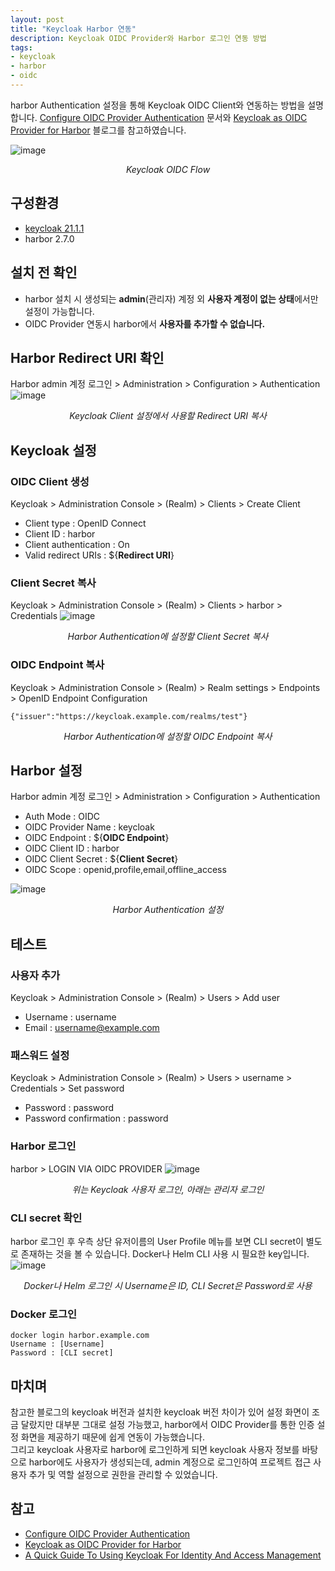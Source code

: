 ```yaml
---
layout: post
title: "Keycloak Harbor 연동"
description: Keycloak OIDC Provider와 Harbor 로그인 연동 방법
tags:
- keycloak
- harbor
- oidc
---
```


harbor Authentication 설정을 통해 Keycloak OIDC Client와 연동하는 방법을 설명합니다. [Configure OIDC Provider Authentication](https://goharbor.io/docs/1.10/administration/configure-authentication/oidc-auth/) 문서와 [Keycloak as OIDC Provider for Harbor](https://medium.com/@panda1100/keycloak-as-oidc-provider-for-harbor-c25906481619) 블로그를 참고하였습니다.

![image](https://github.com/KuberixEnterprise/kuberixenterprise.github.io/assets/92906503/b25b351e-fc38-4961-8faf-6160d85c728b)
*<center>Keycloak OIDC Flow</center>*

## 구성환경
* [keycloak 21.1.1](https://blog.kuberix.co.kr/2023/05/10/keycloak-dockercompose-install.html)
* harbor 2.7.0

## 설치 전 확인
* harbor 설치 시 생성되는 **admin**(관리자) 계정 외 **사용자 계정이 없는 상태**에서만 설정이 가능합니다.
* OIDC Provider 연동시 harbor에서 **사용자를 추가할 수 없습니다.**

## Harbor Redirect URI 확인
Harbor admin 계정 로그인 > Administration > Configuration > Authentication
![image](https://github.com/KuberixEnterprise/kuberixenterprise.github.io/assets/92906503/502d5c5e-7c45-4be2-9fab-bfdbecfbc599)
*<center>Keycloak Client 설정에서 사용할 Redirect URI 복사</center>*

## Keycloak 설정
### OIDC Client 생성
Keycloak > Administration Console > (Realm) > Clients > Create Client
* Client type : OpenID Connect
* Client ID : harbor
* Client authentication : On
* Valid redirect URIs : ${**Redirect URI**}

### Client Secret 복사
Keycloak > Administration Console > (Realm) > Clients > harbor > Credentials
![image](https://github.com/KuberixEnterprise/kuberixenterprise.github.io/assets/92906503/71401d07-5998-4cdf-86fe-b642e2d8e381)
*<center>Harbor Authentication에 설정할 Client Secret 복사</center>*

### OIDC Endpoint 복사
Keycloak > Administration Console > (Realm) > Realm settings > Endpoints > 
OpenID Endpoint Configuration
```
{"issuer":"https://keycloak.example.com/realms/test"}
```
*<center>Harbor Authentication에 설정할 OIDC Endpoint 복사</center>*

## Harbor 설정
Harbor admin 계정 로그인 > Administration > Configuration > Authentication
* Auth Mode : OIDC
* OIDC Provider Name : keycloak
* OIDC Endpoint : ${**OIDC Endpoint**}
* OIDC Client ID : harbor
* OIDC Client Secret : ${**Client Secret**}
* OIDC Scope : openid,profile,email,offline_access  

![image](https://github.com/KuberixEnterprise/kuberixenterprise.github.io/assets/92906503/fbaca181-6a96-4bf0-b5f8-48a1794dfea7)
*<center>Harbor Authentication 설정</center>*

## 테스트

### 사용자 추가
Keycloak > Administration Console > (Realm) > Users > Add user
* Username : username
* Email : username@example.com

### 패스워드 설정
Keycloak > Administration Console > (Realm) > Users > username > Credentials > Set password
* Password : password
* Password confirmation : password

### Harbor 로그인
harbor > LOGIN VIA OIDC PROVIDER
![image](https://github.com/KuberixEnterprise/kuberixenterprise.github.io/assets/92906503/179e8db9-3ce1-4576-aa9c-820646d79bb8)
*<center>위는 Keycloak 사용자 로그인, 아래는 관리자 로그인</center>*

### CLI secret 확인
harbor 로그인 후 우측 상단 유저이름의 User Profile 메뉴를 보면 CLI secret이 별도로 존재하는 것을 볼 수 있습니다. Docker나 Helm CLI 사용 시 필요한 key입니다.
![image](https://github.com/KuberixEnterprise/kuberixenterprise.github.io/assets/92906503/5ddb7bc4-f2ea-4c52-bb3c-764325f8b4df)
*<center>Docker나 Helm 로그인 시 Username은 ID, CLI Secret은 Password로 사용</center>*

### Docker 로그인
```
docker login harbor.example.com
Username : [Username]
Password : [CLI secret]
```

## 마치며
참고한 블로그의 keycloak 버전과 설치한 keycloak 버전 차이가 있어 설정 화면이 조금 달랐지만 대부분 그대로 설정 가능했고, harbor에서 OIDC Provider를 통한 인증 설정 화면을 제공하기 때문에 쉽게 연동이 가능했습니다.  
그리고 keycloak 사용자로 harbor에 로그인하게 되면 keycloak 사용자 정보를 바탕으로 harbor에도 사용자가 생성되는데, admin 계정으로 로그인하여 프로젝트 접근 사용자 추가 및 역할 설정으로 권한을 관리할 수 있었습니다.

## 참고
* [Configure OIDC Provider Authentication](https://goharbor.io/docs/1.10/administration/configure-authentication/oidc-auth/)
* [Keycloak as OIDC Provider for Harbor](https://medium.com/@panda1100/keycloak-as-oidc-provider-for-harbor-c25906481619)
* [A Quick Guide To Using Keycloak For Identity And Access Management](https://www.comakeit.com/blog/quick-guide-using-keycloak-identity-access-management/)